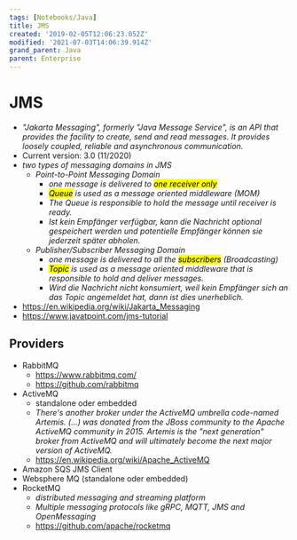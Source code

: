 ```yaml
---
tags: [Notebooks/Java]
title: JMS
created: '2019-02-05T12:06:23.052Z'
modified: '2021-07-03T14:06:39.914Z'
grand_parent: Java
parent: Enterprise
---
```


# JMS
- *"Jakarta Messaging", formerly "Java Message Service", is an API that provides the facility to create, send and read messages. It provides loosely coupled, reliable and asynchronous communication.*
- Current version: 3.0 (11/2020)
- *two types of messaging domains in JMS*
  - *Point-to-Point Messaging Domain*
    - *one message is delivered to <mark>one receiver only</mark>*
    - *<mark>Queue</mark> is used as a message oriented middleware (MOM)*
    - *The Queue is responsible to hold the message until receiver is ready.*
    - *Ist kein Empfänger verfügbar, kann die Nachricht optional gespeichert werden und potentielle Empfänger können sie jederzeit später abholen.*
  - *Publisher/Subscriber Messaging Domain*
    - *one message is delivered to all the <mark>subscribers</mark> (Broadcasting)*
    - *<mark>Topic</mark> is used as a message oriented middleware that is responsible to hold and deliver messages.*
    - *Wird die Nachricht nicht konsumiert, weil kein Empfänger sich an das Topic angemeldet hat, dann ist dies unerheblich.*
- <https://en.wikipedia.org/wiki/Jakarta_Messaging>
- <https://www.javatpoint.com/jms-tutorial>

## Providers
- RabbitMQ
   - <https://www.rabbitmq.com/>
   - <https://github.com/rabbitmq> 
- ActiveMQ
  - standalone oder embedded
  - *There's another broker under the ActiveMQ umbrella code-named Artemis. (...) was donated from the JBoss community to the Apache ActiveMQ community in 2015. Artemis is the "next generation" broker from ActiveMQ and will ultimately become the next major version of ActiveMQ.*
  - <https://en.wikipedia.org/wiki/Apache_ActiveMQ> 
- Amazon SQS JMS Client
- Websphere MQ (standalone oder embedded)
- RocketMQ
  - *distributed messaging and streaming platform* 
  - *Multiple messaging protocols like gRPC, MQTT, JMS and OpenMessaging* 
  - <https://github.com/apache/rocketmq> 
